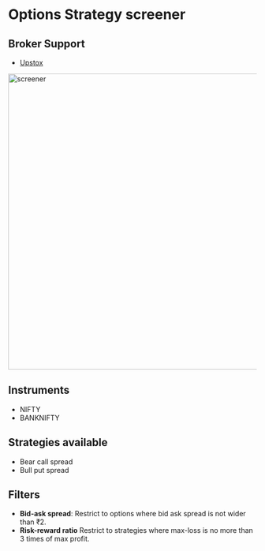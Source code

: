 # Options Strategy screener

## Broker Support
- [Upstox](https://upstox.com/)

<img width="600" alt="screener" src="https://github.com/user-attachments/assets/be67d01a-a26f-4331-9abc-465d541f38cd">

## Instruments
- NIFTY
- BANKNIFTY

## Strategies available
- Bear call spread
- Bull put spread

## Filters
- **Bid-ask spread**: Restrict to options where bid ask spread is not wider than ₹2.
- **Risk-reward ratio** Restrict to strategies where max-loss is no more than 3 times of max profit.

